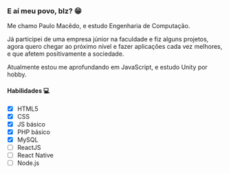 ### E aí meu povo, blz? 😁

Me chamo Paulo Macêdo, e estudo Engenharia de Computação.

Já participei de uma empresa júnior na faculdade e fiz alguns projetos,
agora quero chegar ao próximo nível e fazer aplicações cada vez melhores,
e que afetem positivamente a sociedade.

Atualmente estou me aprofundando em JavaScript,
e estudo Unity por hobby.

#### Habilidades 💻

- [x] HTML5
- [x] CSS
- [x] JS básico
- [x] PHP básico
- [x] MySQL
- [ ] ReactJS
- [ ] React Native
- [ ] Node.js
